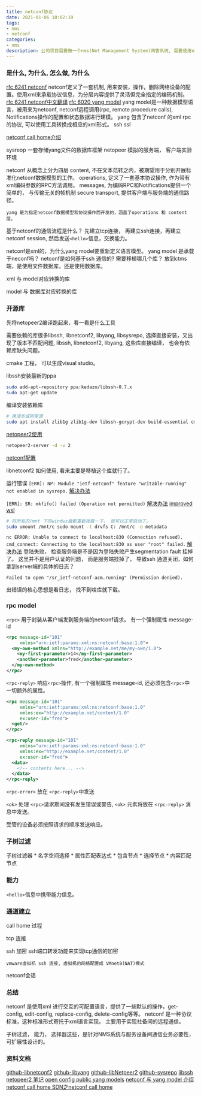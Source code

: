 ```yaml
---
title: netconf协议
date: 2021-01-06 10:02:19
tags:
- nms
- netconf
categories:
- nms
description: 公司项目需要做一个nms(Net Management System)网管系统, 需要使用netconf, yang 通信。虽然专业相关性不强，但本着学习协议设计的思想，那就验证我所认为的编程的相通性吧。
---
```


### 是什么, 为什么, 怎么做, 为什么
[rfc 6241 netconf](https://tools.ietf.org/html/rfc6241#section-10.3) 
netconf定义了一套机制, 用来安装，操作，删除网络设备的配置。使用xml来承载协议信息，为分层内容提供了灵活但完全指定的编码机制。
[rfc 6241 netconf中文翻译](https://tonydeng.github.io/rfc6241-zh/)
[rfc 6020 yang model](https://tools.ietf.org/html/rfc6020)
yang model是一种数据模型语言，被用来为netconf, netconf远程调用(rpc, remote procedure calls), Notifications操作的配置和状态数据进行建模。
yang 包含了netconf 的xml rpc 的协议, 可以使用工具转换成相应的xml形式。 
ssh
ssl

[netconf call home介绍](https://tonydeng.github.io/2017/11/28/netconf-call-home/)

sysreop 一套存储yang文件的数据库框架
netopeer 模拟的服务端， 客户端实验环境

netconf 从概念上分为四层
	content, 不在文本范转之内，被期望用于分别开展标准化netconf数据模型的工作。
	operations, 定义了一套基本协议操作, 作为带有xml编码参数的RPC方法调用。
	messages, 为编码RPC和Notifications提供一个简单的， 与传输无关的帧机制
	secure transport, 提供客户端与服务端的通信路径。

	yang 是为指定netconf数据模型和协议操作而开发的，涵盖了operations 和 content层。

基于netconf的通信流程是什么？ 
	先建立tcp连接， 再建立ssh连接，再建立netconf session, 然后发送`<hello>`信息，交换能力。

netconf是xml的，为什么yang model要重新定义语言模型。
yang model 是承载于neconf吗？ 
netconf是如何基于ssh 通信的?
需要移植哪几个库？
放到ctms端，是使用文件数据库，还是使用数据库。 

xml 与 model对应转换的库

model 与 数据库对应转换的库

### 开源库
先将netopeer2编译跑起来，看一看是什么工具

需要依赖的库很多libssh, libnetconf2, libyang, libsysrepo, 选择直接安装，又出现了版本不匹配问题, libssh, libnetconf2, libyang, 这些库直接编译， 也会有依赖库缺失问题。

cmake 工程， 可以生成visual studio。

libssh安装最新的ppa

```sh
sudo add-apt-repository ppa:kedazo/libssh-0.7.x
sudo apt-get update
```
编译安装依赖库 
```sh
# 换清华或阿里源
sudo apt install zlib1g zlib1g-dev libssh-gcrypt-dev build-essential cmake libssh-dev
```

[netopeer2使用](https://blog.csdn.net/qq_27923047/article/details/108001624)
```sh
netopeer2-server -d -v 2 
```

[netconf配置](https://support.huawei.com/enterprise/zh/doc/EDOC1000178403/258c27a0)

libnetconf2 如何使用, 看来主要是移植这个库就行了。 

运行错误 
`[ERR]: NP: Module "ietf-netconf" feature "writable-running" not enabled in sysrepo.`
[解决办法](https://github.com/CESNET/netopeer2/issues/652)

`[ERR]: SR: mkfifo() failed (Operation not permitted)`
[解决办法](https://github.com/microsoft/WSL/issues/3195)
[improved wsl](https://devblogs.microsoft.com/commandline/chmod-chown-wsl-improvements/)
```sh
# 将所有的/mnt 下的windws盘都重新挂载一下， 就可以正常启动了。
sudo umount /mnt/c sudo mount -t drvfs C: /mnt/c -o metadata
```
`nc ERROR: Unable to connect to localhost:830 (Connection refused).
cmd_connect: Connecting to the localhost:830 as user "root" failed.`
[解决办法](https://github.com/CESNET/netopeer2/issues/579)
登陆失败， 检查服务端是不是因为登陆失败产生segmentation fault 挂掉了。
这里并不是用户认证的问题， 而是服务端挂掉了， 导致ssh 通道关闭，如何拿到server端的具体的日志？

`Failed to open "/sr_ietf-netconf-acm.running" (Permission denied).`

出错误的核心思想是看日志， 找不到啥库就下载。

### rpc model
`<rpc>` 用于封装从客户端发到服务端的netconf请求。 有一个强制属性 message-id
```xml
<rpc message-id="101"
     xmlns="urn:ietf:params:xml:ns:netconf:base:1.0">
  <my-own-method xmlns="http://example.net/me/my-own/1.0">
    <my-first-parameter>14</my-first-parameter>
    <another-parameter>fred</another-parameter>
  </my-own-method>
</rpc>
```

`<rpc-reply>` 响应`<rpc>`操作, 有一个强制属性 message-id, 还必须包含`<rpc>`中一切额外的属性。
```xml
<rpc message-id="101"
     xmlns="urn:ietf:params:xml:ns:netconf:base:1.0"
     xmlns:ex="http://example.net/content/1.0"
     ex:user-id="fred">
  <get/>
</rpc>

<rpc-reply message-id="101"
     xmlns="urn:ietf:params:xml:ns:netconf:base:1.0"
     xmlns:ex="http://example.net/content/1.0"
     ex:user-id="fred">
  <data>
    <!-- contents here... -->
  </data>
</rpc-reply>
```

`<rpc-error>` 放在 `<rpc-reply>`中发送

`<ok>` 处理 `<rpc>`请求期间没有发生错误或警告, `<ok>` 元素将放在 `<rpc-reply>` 消息中发送。

受管的设备必须按照请求的顺序发送响应。

### 子树过滤

子树过滤器
	* 名字空间选择
	* 属性匹配表达式
	* 包含节点
	* 选择节点
	* 内容匹配节点

### 能力

`<hello>`信息中携带能力信息。 

### 通道建立

call home 过程

tcp 连接 

ssh 加密
	ssh端口转发功能来实现tcp通信的加密 

	vmware虚拟机 ssh 连接, 虚拟机的网络配置成 VMnet8(NAT)模式

netconf会话

### 总结

netconf 是使用xml 进行交互的可配置语言，提供了一些默认的操作，get-config, edit-config, replace-config, delete-config等等。 
netconf 是一种协议标准，这种标准形式寄托于xml语言实现。 主要用于实现社备间的远程通信。 

子树过滤， 能力， 选择器这些，是针对NMS系统与服务设备间通信业务必要性，可扩展性设计的。

### 资料文档
[github-libnetconf2](https://github.com/CESNET/libnetconf2)
[github-libyang](https://github.com/CESNET/libyang)
[github-libNetpeer2](https://github.com/CESNET/Netopeer2)
[github-sysrepo](https://github.com/sysrepo/sysrepo)
[libssh](http://git.libssh.org/projects/libssh.git)
[netopeer2 笔记](https://miaopei.github.io/2020/09/22/Netconf/sysrepo-netconf-node/)
[open config public yang models](https://github.com/openconfig/public/tree/master/release/models)
[netconf 与 yang model 介绍](https://zhuanlan.zhihu.com/p/139500393) 
[netconf call home ](https://tools.ietf.org/html/rfc8071#ref-NETCONF-MODELS)
[SDN之netconf call home](https://tonydeng.github.io/2017/11/28/netconf-call-home/)
